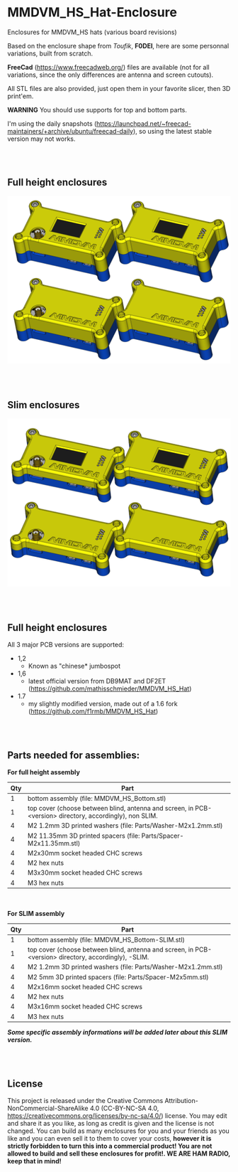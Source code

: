 # MMDVM_HS_Hat-Enclosure
Enclosures for MMDVM_HS hats (various board revisions)

Based on the enclosure shape from *Toufik*, **F0DEI**, here are some personnal variations, built from scratch.

**FreeCad** (https://www.freecadweb.org/) files are available (not for all variations, since the only differences are antenna and screen cutouts).

All STL files are also provided, just open them in your favorite slicer, then 3D print'em.

__WARNING__
You should use supports for top and bottom parts.

I'm using the daily snapshots (https://launchpad.net/~freecad-maintainers/+archive/ubuntu/freecad-daily), so using the latest stable version may not works.

 <br><br>
## Full height enclosures
![FULL](https://github.com/f1rmb/MMDVM_HS_Hat-Enclosure/blob/master/Assembly-All.png)

 <br><br>
## Slim enclosures
![SLIM](https://github.com/f1rmb/MMDVM_HS_Hat-Enclosure/blob/master/Assembly-All-SLIM.png)

 <br><br>
## Full height enclosures
All 3 major PCB versions are supported:

* 1,2
  * Known as "chinese* jumbospot
* 1,6
  * latest official version from DB9MAT and DF2ET (https://github.com/mathisschmieder/MMDVM_HS_Hat)
* 1.7
  * my slightly modified version, made out of a 1.6 fork (https://github.com/f1rmb/MMDVM_HS_Hat)


 <br><br>
## Parts needed for assemblies:

 __For full height assembly__

 Qty | Part
 ----|------
 1 | bottom assembly (file: MMDVM_HS_Bottom.stl) 
 1 | top cover (choose between blind, antenna and screen, in PCB-\<version\> directory, accordingly), non SLIM.
 4 | M2 1.2mm 3D printed washers (file: Parts/Washer-M2x1.2mm.stl)
 4 | M2 11.35mm 3D printed spacers (file: Parts/Spacer-M2x11.35mm.stl)
 4 | M2x30mm socket headed CHC screws
 4 | M2 hex nuts
 4 | M3x30mm socket headed CHC screws
 4 | M3 hex nuts

 <br><br>
 __For SLIM assembly__

 Qty | Part
 ----|------
 1 | bottom assembly (file: MMDVM_HS_Bottom-SLIM.stl) 
 1 | top cover (choose between blind, antenna and screen, in PCB-\<version\> directory, accordingly), -SLIM.
 4 | M2 1.2mm 3D printed washers (file: Parts/Washer-M2x1.2mm.stl)
 4 | M2 5mm 3D printed spacers (file: Parts/Spacer-M2x5mm.stl)
 4 | M2x16mm socket headed CHC screws
 4 | M2 hex nuts
 4 | M3x16mm socket headed CHC screws
 4 | M3 hex nuts
 
 ***Some specific assembly informations will be added later about this SLIM version.***

 <br><br>
## License
This project is released under the Creative Commons Attribution-NonCommercial-ShareAlike 4.0 (CC-BY-NC-SA 4.0, https://creativecommons.org/licenses/by-nc-sa/4.0/) license. You may edit and share it as you like, as long as credit is given and the license is not changed. You can build as many enclosures for you and your friends as you like and you can even sell it to them to cover your costs, **however it is strictly forbidden to turn this into a commercial product! You are not allowed to build and sell these enclosures for profit!. WE ARE HAM RADIO, keep that in mind!**

